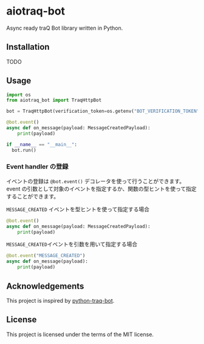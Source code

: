 # aiotraq-bot

Async ready traQ Bot library written in Python.

## Installation

TODO

## Usage

```python
import os
from aiotraq_bot import TraqHttpBot

bot = TraqHttpBot(verification_token=os.getenv("BOT_VERIFICATION_TOKEN"))

@bot.event()
async def on_message(payload: MessageCreatedPayload):
    print(payload)

if __name__ == "__main__":
  bot.run()
```

### Event handler の登録

イベントの登録は `@bot.event()` デコレータを使って行うことができます。
event の引数として対象のイベントを指定するか、関数の型ヒントを使って指定することができます。

`MESSAGE_CREATED` イベントを型ヒントを使って指定する場合

```python
@bot.event()
async def on_message(payload: MessageCreatedPayload):
    print(payload)
```

`MESSAGE_CREATED`イベントを引数を用いて指定する場合

```python
@bot.event("MESSAGE_CREATED")
async def on_message(payload):
    print(payload)
```

## Acknowledgements

This project is inspired by [python-traq-bot](https://github.com/eyemono-moe/python-traq-bot).

## License

This project is licensed under the terms of the MIT license.
